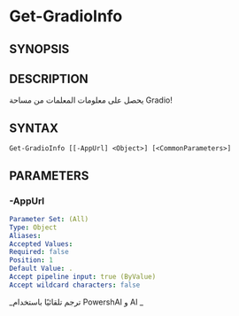 ﻿---
external help file: powershai-help.xml
schema: 2.0.0
powershai: true
---

# Get-GradioInfo

## SYNOPSIS <!--!= @#Synop !-->


## DESCRIPTION <!--!= @#Desc !-->
يحصل على معلومات المعلمات من مساحة Gradio!

## SYNTAX <!--!= @#Syntax !-->

```
Get-GradioInfo [[-AppUrl] <Object>] [<CommonParameters>]
```

## PARAMETERS <!--!= @#Params !-->

### -AppUrl

```yml
Parameter Set: (All)
Type: Object
Aliases: 
Accepted Values: 
Required: false
Position: 1
Default Value: .
Accept pipeline input: true (ByValue)
Accept wildcard characters: false
```




<!--PowershaiAiDocBlockStart-->
_ترجم تلقائيًا باستخدام PowershAI و AI 
_
<!--PowershaiAiDocBlockEnd-->
